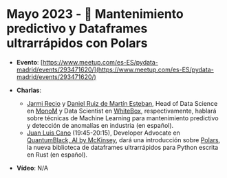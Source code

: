 # Mayo 2023 - 🔧 Mantenimiento predictivo y Dataframes ultrarrápidos con Polars

- **Evento**: [https://www.meetup.com/es-ES/pydata-madrid/events/293471620/](https://www.meetup.com/es-ES/pydata-madrid/events/293471620/)

- **Charlas**:
  - [Jarmi Recio](https://www.linkedin.com/in/jarmi-recio-martinez/) y [Daniel Ruiz de Martín Esteban](https://www.linkedin.com/in/daniel-ruiz-de-mart%C3%ADn/), Head of Data Science en [MonoM](https://monom.ai/) y Data Scientist en [WhiteBox](https://en.whiteboxml.com/), respectivamente, hablará sobre técnicas de Machine Learning para mantenimiento predictivo y detección de anomalías en industria (en español).
  - [Juan Luis Cano](https://www.linkedin.com/in/juanluiscanor/) (19:45-20:15), Developer Advocate en [QuantumBlack, AI by McKinsey](https://www.mckinsey.com/capabilities/quantumblack/), dará una introducción sobre [Polars](https://www.pola.rs/), la nueva biblioteca de dataframes ultrarrápidos para Python escrita en Rust (en español). 
 
- **Vídeo**: N/A
